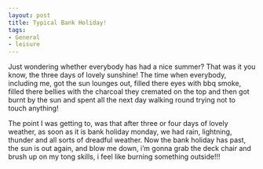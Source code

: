 ```yaml
---
layout: post
title: Typical Bank Holiday!
tags:
- General
- leisure
---
```

Just wondering whether everybody has had a nice summer? That was it you know, the three days of lovely sunshine! The time when everybody, including me, got the sun lounges out, filled there eyes with bbq smoke, filled there bellies with the charcoal they cremated on the top and then got burnt by the sun and spent all the next day walking round trying not to touch anything!

The point I was getting to, was that after three or four days of lovely weather, as soon as it is bank holiday monday, we had rain, lightning, thunder and all sorts of dreadful weather. Now the bank holiday has past, the sun is out again, and blow me down, i’m gonna grab the deck chair and brush up on my tong skills, i feel like burning something outside!!!

